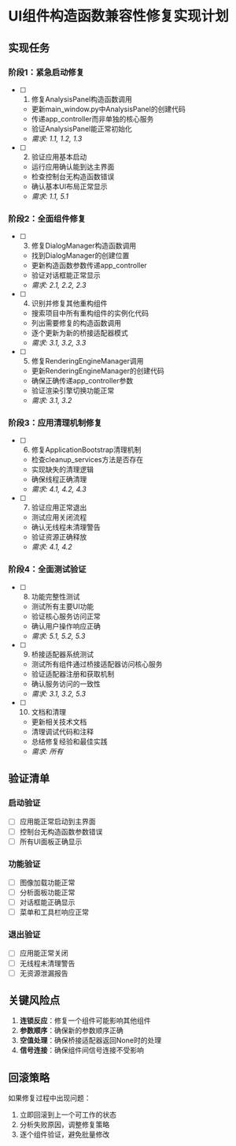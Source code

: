 # UI组件构造函数兼容性修复实现计划

## 实现任务

### 阶段1：紧急启动修复

- [ ] 1. 修复AnalysisPanel构造函数调用

  - 更新main_window.py中AnalysisPanel的创建代码
  - 传递app_controller而非单独的核心服务
  - 验证AnalysisPanel能正常初始化
  - _需求: 1.1, 1.2, 1.3_

- [ ] 2. 验证应用基本启动

  - 运行应用确认能到达主界面
  - 检查控制台无构造函数错误
  - 确认基本UI布局正常显示
  - _需求: 1.1, 5.1_

### 阶段2：全面组件修复

- [ ] 3. 修复DialogManager构造函数调用

  - 找到DialogManager的创建位置
  - 更新构造函数参数传递app_controller
  - 验证对话框能正常显示
  - _需求: 2.1, 2.2, 2.3_

- [ ] 4. 识别并修复其他重构组件

  - 搜索项目中所有重构组件的实例化代码
  - 列出需要修复的构造函数调用
  - 逐个更新为新的桥接适配器模式
  - _需求: 3.1, 3.2, 3.3_

- [ ] 5. 修复RenderingEngineManager调用

  - 更新RenderingEngineManager的创建代码
  - 确保正确传递app_controller参数
  - 验证渲染引擎切换功能正常
  - _需求: 3.1, 3.2_

### 阶段3：应用清理机制修复

- [ ] 6. 修复ApplicationBootstrap清理机制

  - 检查cleanup_services方法是否存在
  - 实现缺失的清理逻辑
  - 确保线程正确清理
  - _需求: 4.1, 4.2, 4.3_

- [ ] 7. 验证应用正常退出

  - 测试应用关闭流程
  - 确认无线程未清理警告
  - 验证资源正确释放
  - _需求: 4.1, 4.2_

### 阶段4：全面测试验证

- [ ] 8. 功能完整性测试

  - 测试所有主要UI功能
  - 验证核心服务访问正常
  - 确认用户操作响应正确
  - _需求: 5.1, 5.2, 5.3_

- [ ] 9. 桥接适配器系统测试

  - 测试所有组件通过桥接适配器访问核心服务
  - 验证适配器注册和获取机制
  - 确认服务访问的一致性
  - _需求: 3.1, 3.2, 5.3_

- [ ] 10. 文档和清理

  - 更新相关技术文档
  - 清理调试代码和注释
  - 总结修复经验和最佳实践
  - _需求: 所有_

## 验证清单

### 启动验证
- [ ] 应用能正常启动到主界面
- [ ] 控制台无构造函数参数错误
- [ ] 所有UI面板正确显示

### 功能验证  
- [ ] 图像加载功能正常
- [ ] 分析面板功能正常
- [ ] 对话框能正确显示
- [ ] 菜单和工具栏响应正常

### 退出验证
- [ ] 应用能正常关闭
- [ ] 无线程未清理警告
- [ ] 无资源泄漏报告

## 关键风险点

1. **连锁反应**：修复一个组件可能影响其他组件
2. **参数顺序**：确保新的参数顺序正确
3. **空值处理**：确保桥接适配器返回None时的处理
4. **信号连接**：确保组件间信号连接不受影响

## 回滚策略

如果修复过程中出现问题：
1. 立即回滚到上一个可工作的状态
2. 分析失败原因，调整修复策略
3. 逐个组件验证，避免批量修改